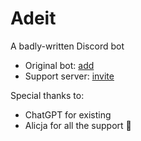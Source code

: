 # Adeit
A badly-written Discord bot

* Original bot: [add](https://discord.com/oauth2/authorize?client_id=1291812783830339745)
* Support server: [invite](https://discord.com/invite/nbuvcv6n5s)

Special thanks to:
* ChatGPT for existing
* Alicja for all the support 💜
